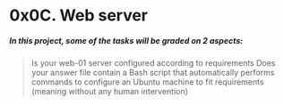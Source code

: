 # 0x0C. Web server

##### In this project, some of the tasks will be graded on 2 aspects:

>    Is your web-01 server configured according to requirements
>   Does your answer file contain a Bash script that automatically performs commands to configure an Ubuntu machine to fit requirements (meaning without any human intervention)
